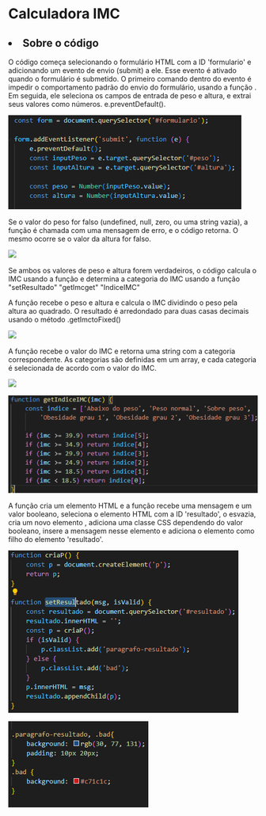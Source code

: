 <h1>Calculadora IMC</h1>

<h2><li>Sobre o código</li></h2>
<p>O código começa selecionando o formulário HTML com a ID 'formulario' e adicionando um evento de envio (submit) a ele. Esse evento é ativado quando o formulário é submetido. O primeiro comando dentro do evento é impedir o comportamento padrão do envio do formulário, usando a função . Em seguida, ele seleciona os campos de entrada de peso e altura, e extrai seus valores como números. e.preventDefault(). </p>

![](img/1.png)

<p>Se o valor do peso for falso (undefined, null, zero, ou uma string vazia), a função é chamada com uma mensagem de erro, e o código retorna. O mesmo ocorre se o valor da altura for falso. </p>

![](img/inv%C3%A1lido.png)

<P>Se ambos os valores de peso e altura forem verdadeiros, o código calcula o IMC usando a função e determina a categoria do IMC usando a função "setResultado" "getImcget" "IndiceIMC"</p>
<p>
A função recebe o peso e altura e calcula o IMC dividindo o peso pela altura ao quadrado. O resultado é arredondado para duas casas decimais usando o método .getImctoFixed()
</p>

![](img/c%C3%A1lculo.png)

<p>A função recebe o valor do IMC e retorna uma string com a categoria correspondente. As categorias são definidas em um array, e cada categoria é selecionada de acordo com o valor do IMC.</p>

![](img/V%C3%A1lido.png)

![](img/array.png)

<p>A função cria um elemento HTML e a função recebe uma mensagem e um valor booleano, seleciona o elemento HTML com a ID 'resultado', o esvazia, cria um novo elemento , adiciona uma classe CSS dependendo do valor booleano, insere a mensagem nesse elemento e adiciona o elemento como filho do elemento 'resultado'.</p>

![](img/p.png)

![](img/p%20css.png)
